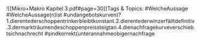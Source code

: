 
![[Mikro+Makro Kapitel 3.pdf#page=30]]Tags & Topics:
   #WelcheAussage
   #WelcheAussage(n)ist
   #undangebotskurven)?1.dierentederschoppentrinkerbleibtkonstant.2.dierentederwinzerfälltdefinitiv.3.dermarkträumendeschoppenpreissteigtan.4.dienachfragekurveverschiebtsichnachrecht
   #sindkorrekt(unterannahmeobigernachfrage